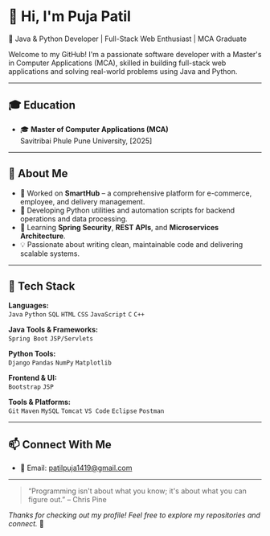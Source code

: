 # 👋 Hi, I'm Puja Patil

🎯 Java & Python Developer | Full-Stack Web Enthusiast | MCA Graduate

Welcome to my GitHub! I'm a passionate software developer with a Master's in Computer Applications (MCA), skilled in building full-stack web applications and solving real-world problems using Java and Python.

---

## 🎓 Education

- 🎓 **Master of Computer Applications (MCA)**  
  Savitribai Phule Pune University, [2025]

---

## 🚀 About Me

- 🔭 Worked on **SmartHub** – a comprehensive platform for e-commerce, employee, and delivery management.
- 🐍 Developing Python utilities and automation scripts for backend operations and data processing.
- 🌱 Learning **Spring Security**, **REST APIs**, and **Microservices Architecture**.
- 💡 Passionate about writing clean, maintainable code and delivering scalable systems.

---

## 🧰 Tech Stack

**Languages:**  
`Java` `Python` `SQL` `HTML` `CSS` `JavaScript` `C` `C++`

**Java Tools & Frameworks:**  
`Spring Boot`  `JSP/Servlets`

**Python Tools:**  
 `Django` `Pandas` `NumPy` `Matplotlib`

**Frontend & UI:**  
`Bootstrap` `JSP` 

**Tools & Platforms:**  
`Git` `Maven` `MySQL` `Tomcat` `VS Code` `Eclipse` `Postman`



---

## 📫 Connect With Me

- 📧 Email: patilpuja1419@gmail.com

---

> “Programming isn't about what you know; it's about what you can figure out.” – Chris Pine

_Thanks for checking out my profile! Feel free to explore my repositories and connect._ 🚀
